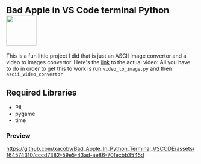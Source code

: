 #  <sup>Bad Apple in VS Code terminal Python</sup>  <img src="https://img.itch.zone/aW1nLzUxNTg0NDAucG5n/original/nkmFGe.png" width="80">


This is a fun little project I did that is just an ASCII image convertor and a video to images convertor.
Here's the [link](https://www.youtube.com/watch?v=FtutLA63Cp8&ab_channel=kasidid2) to the actual video:
All you have to do in order to get this to work is run ```video_to_image.py``` and then ```ascii_video_convertor```



## Required Libraries
* PIL
* pygame
* time

### Preview

https://github.com/xacobv/Bad_Apple_In_Python_Terminal_VSCODE/assets/164574310/cccd7382-59e5-43ad-ae86-70fecbb3545d


